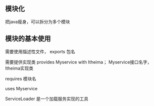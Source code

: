 ## 模块化
把java瘦身，可以拆分为多个模块
 
 
## 模块的基本使用

需要使用描述性文件， exports 包名

需要提供实现类 provides Myservice with Itheima； Myservice接口名字， Itheima实现类

requires 模块名 

uses Myservice


ServiceLoader 是一个加载服务实现的工具
